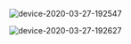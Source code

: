![device-2020-03-27-192547](https://user-images.githubusercontent.com/23402057/77763484-26019d00-7061-11ea-971d-4937018fd823.png)




![device-2020-03-27-192627](https://user-images.githubusercontent.com/23402057/77763779-9b6d6d80-7061-11ea-8035-a6bad31623c0.png)
